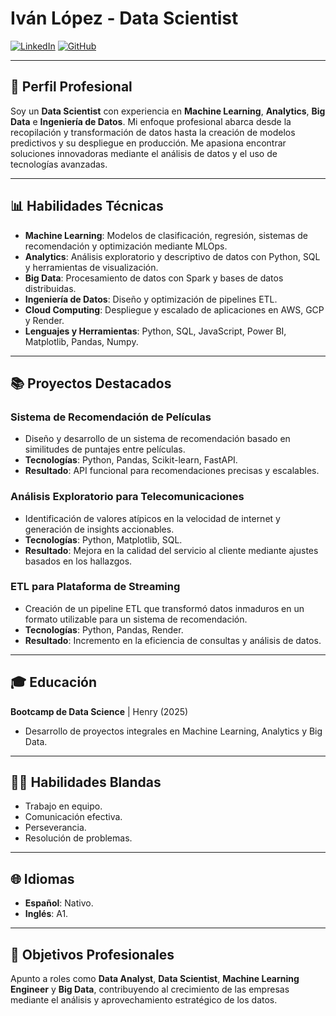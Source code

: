 # Iván López - Data Scientist

[![LinkedIn](https://img.shields.io/badge/LinkedIn-Iv%C3%A1n%20L%C3%B3pez-blue?logo=linkedin)](www.linkedin.com/in/ivan-lópez)
[![GitHub](https://img.shields.io/badge/GitHub-ivanemapez-black?logo=github)](https://github.com/ivanemapez)

---

## 🔧 Perfil Profesional

Soy un **Data Scientist** con experiencia en **Machine Learning**, **Analytics**, **Big Data** e **Ingeniería de Datos**. Mi enfoque profesional abarca desde la recopilación y transformación de datos hasta la creación de modelos predictivos y su despliegue en producción. Me apasiona encontrar soluciones innovadoras mediante el análisis de datos y el uso de tecnologías avanzadas.

---

## 📊 Habilidades Técnicas

- **Machine Learning**: Modelos de clasificación, regresión, sistemas de recomendación y optimización mediante MLOps.
- **Analytics**: Análisis exploratorio y descriptivo de datos con Python, SQL y herramientas de visualización.
- **Big Data**: Procesamiento de datos con Spark y bases de datos distribuidas.
- **Ingeniería de Datos**: Diseño y optimización de pipelines ETL.
- **Cloud Computing**: Despliegue y escalado de aplicaciones en AWS, GCP y Render.
- **Lenguajes y Herramientas**: Python, SQL, JavaScript, Power BI, Matplotlib, Pandas, Numpy.

---

## 📚 Proyectos Destacados

### Sistema de Recomendación de Películas
- Diseño y desarrollo de un sistema de recomendación basado en similitudes de puntajes entre películas.
- **Tecnologías**: Python, Pandas, Scikit-learn, FastAPI.
- **Resultado**: API funcional para recomendaciones precisas y escalables.

### Análisis Exploratorio para Telecomunicaciones
- Identificación de valores atípicos en la velocidad de internet y generación de insights accionables.
- **Tecnologías**: Python, Matplotlib, SQL.
- **Resultado**: Mejora en la calidad del servicio al cliente mediante ajustes basados en los hallazgos.

### ETL para Plataforma de Streaming
- Creación de un pipeline ETL que transformó datos inmaduros en un formato utilizable para un sistema de recomendación.
- **Tecnologías**: Python, Pandas, Render.
- **Resultado**: Incremento en la eficiencia de consultas y análisis de datos.

---

## 🎓 Educación

**Bootcamp de Data Science** | Henry (2025)
- Desarrollo de proyectos integrales en Machine Learning, Analytics y Big Data.

---

## 👨‍💻 Habilidades Blandas

- Trabajo en equipo.
- Comunicación efectiva.
- Perseverancia.
- Resolución de problemas.

---

## 🌐 Idiomas

- **Español**: Nativo.
- **Inglés**: A1.

---

## 🚀 Objetivos Profesionales

Apunto a roles como **Data Analyst**, **Data Scientist**, **Machine Learning Engineer** y **Big Data**, contribuyendo al crecimiento de las empresas mediante el análisis y aprovechamiento estratégico de los datos.
